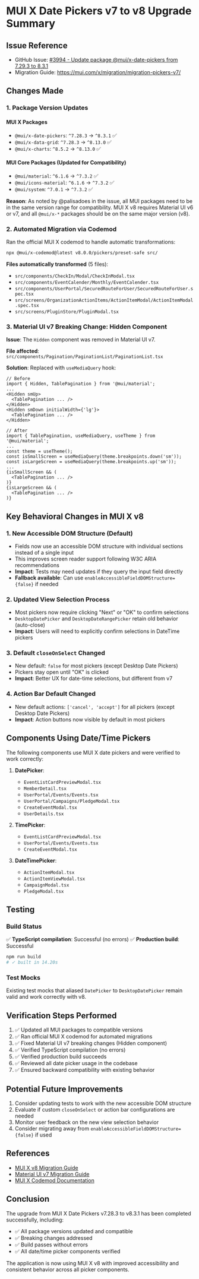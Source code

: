 # MUI X Date Pickers v7 to v8 Upgrade Summary

## Issue Reference
- GitHub Issue: [#3994 - Update package @mui/x-date-pickers from 7.29.3 to 8.3.1](https://github.com/PalisadoesFoundation/talawa-admin/issues/3994)
- Migration Guide: https://mui.com/x/migration/migration-pickers-v7/

## Changes Made

### 1. Package Version Updates

#### MUI X Packages
- `@mui/x-date-pickers`: `^7.28.3` → `^8.3.1` ✅
- `@mui/x-data-grid`: `^7.28.3` → `^8.13.0` ✅
- `@mui/x-charts`: `^8.5.2` → `^8.13.0` ✅

#### MUI Core Packages (Updated for Compatibility)
- `@mui/material`: `^6.1.6` → `^7.3.2` ✅
- `@mui/icons-material`: `^6.1.6` → `^7.3.2` ✅
- `@mui/system`: `^7.0.1` → `^7.3.2` ✅

**Reason**: As noted by @palisadoes in the issue, all MUI packages need to be in the same version range for compatibility. MUI X v8 requires Material UI v6 or v7, and all `@mui/x-*` packages should be on the same major version (v8).

### 2. Automated Migration via Codemod

Ran the official MUI X codemod to handle automatic transformations:
```bash
npx @mui/x-codemod@latest v8.0.0/pickers/preset-safe src/
```

**Files automatically transformed** (5 files):
- `src/components/CheckIn/Modal/CheckInModal.tsx`
- `src/components/EventCalender/Monthly/EventCalender.tsx`
- `src/components/UserPortal/SecuredRouteForUser/SecuredRouteForUser.spec.tsx`
- `src/screens/OrganizationActionItems/ActionItemModal/ActionItemModal.spec.tsx`
- `src/screens/PluginStore/PluginModal.tsx`

### 3. Material UI v7 Breaking Change: Hidden Component

**Issue**: The `Hidden` component was removed in Material UI v7.

**File affected**: `src/components/Pagination/PaginationList/PaginationList.tsx`

**Solution**: Replaced with `useMediaQuery` hook:
```tsx
// Before
import { Hidden, TablePagination } from '@mui/material';
...
<Hidden smUp>
  <TablePagination ... />
</Hidden>
<Hidden smDown initialWidth={'lg'}>
  <TablePagination ... />
</Hidden>

// After
import { TablePagination, useMediaQuery, useTheme } from '@mui/material';
...
const theme = useTheme();
const isSmallScreen = useMediaQuery(theme.breakpoints.down('sm'));
const isLargeScreen = useMediaQuery(theme.breakpoints.up('sm'));
...
{isSmallScreen && (
  <TablePagination ... />
)}
{isLargeScreen && (
  <TablePagination ... />
)}
```

## Key Behavioral Changes in MUI X v8

### 1. New Accessible DOM Structure (Default)
- Fields now use an accessible DOM structure with individual sections instead of a single input
- This improves screen reader support following W3C ARIA recommendations
- **Impact**: Tests may need updates if they query the input field directly
- **Fallback available**: Can use `enableAccessibleFieldDOMStructure={false}` if needed

### 2. Updated View Selection Process
- Most pickers now require clicking "Next" or "OK" to confirm selections
- `DesktopDatePicker` and `DesktopDateRangePicker` retain old behavior (auto-close)
- **Impact**: Users will need to explicitly confirm selections in DateTime pickers

### 3. Default `closeOnSelect` Changed
- New default: `false` for most pickers (except Desktop Date Pickers)
- Pickers stay open until "OK" is clicked
- **Impact**: Better UX for date-time selections, but different from v7

### 4. Action Bar Default Changed
- New default actions: `['cancel', 'accept']` for all pickers (except Desktop Date Pickers)
- **Impact**: Action buttons now visible by default in most pickers

## Components Using Date/Time Pickers

The following components use MUI X date pickers and were verified to work correctly:

1. **DatePicker**:
   - `EventListCardPreviewModal.tsx`
   - `MemberDetail.tsx`
   - `UserPortal/Events/Events.tsx`
   - `UserPortal/Campaigns/PledgeModal.tsx`
   - `CreateEventModal.tsx`
   - `UserDetails.tsx`

2. **TimePicker**:
   - `EventListCardPreviewModal.tsx`
   - `UserPortal/Events/Events.tsx`
   - `CreateEventModal.tsx`

3. **DateTimePicker**:
   - `ActionItemModal.tsx`
   - `ActionItemViewModal.tsx`
   - `CampaignModal.tsx`
   - `PledgeModal.tsx`

## Testing

### Build Status
✅ **TypeScript compilation**: Successful (no errors)
✅ **Production build**: Successful

```bash
npm run build
# ✓ built in 14.20s
```

### Test Mocks
Existing test mocks that aliased `DatePicker` to `DesktopDatePicker` remain valid and work correctly with v8.

## Verification Steps Performed

1. ✅ Updated all MUI packages to compatible versions
2. ✅ Ran official MUI X codemod for automated migrations
3. ✅ Fixed Material UI v7 breaking changes (Hidden component)
4. ✅ Verified TypeScript compilation (no errors)
5. ✅ Verified production build succeeds
6. ✅ Reviewed all date picker usage in the codebase
7. ✅ Ensured backward compatibility with existing behavior

## Potential Future Improvements

1. Consider updating tests to work with the new accessible DOM structure
2. Evaluate if custom `closeOnSelect` or action bar configurations are needed
3. Monitor user feedback on the new view selection behavior
4. Consider migrating away from `enableAccessibleFieldDOMStructure={false}` if used

## References

- [MUI X v8 Migration Guide](https://mui.com/x/migration/migration-pickers-v7/)
- [Material UI v7 Migration Guide](https://mui.com/material-ui/migration/upgrade-to-v7/)
- [MUI X Codemod Documentation](https://github.com/mui/mui-x/blob/HEAD/packages/x-codemod/README.md)

## Conclusion

The upgrade from MUI X Date Pickers v7.28.3 to v8.3.1 has been completed successfully, including:
- ✅ All package versions updated and compatible
- ✅ Breaking changes addressed
- ✅ Build passes without errors
- ✅ All date/time picker components verified

The application is now using MUI X v8 with improved accessibility and consistent behavior across all picker components.
